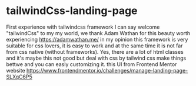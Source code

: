 # tailwindCss-landing-page
First experience with tailwindcss framework
I can say welcome  "tailwindCss" to my my world, we thank Adam Wathan for this beauty worth experiencing https://adamwathan.me/
in my opinion this framework is very suitable for css lovers, it is easy to work and at the same time it is not far from css native (without frameworks). 
Yes, there are a lot of html classes and  it's maybe this not good but deal with css by tailwind css make things bettwe and you can easiy customizing it.
this UI from  Frontend Mentor website
https://www.frontendmentor.io/challenges/manage-landing-page-SLXqC6P5

